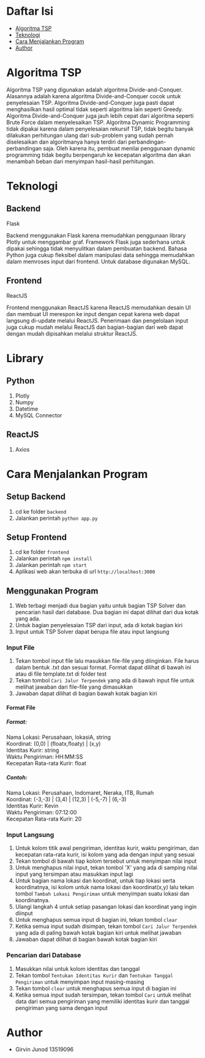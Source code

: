 # Daftar Isi
* [Algoritma TSP](#algoritma-tsp)
* [Teknologi](#teknologi)
* [Cara Menjalankan Program](#cara-menjalankan-program)
* [Author](#author)


# Algoritma TSP
Algoritma TSP yang digunakan adalah algoritma Divide-and-Conquer. Alasannya adalah karena algoritma Divide-and-Conquer cocok untuk penyelesaian TSP. Algoritma Divide-and-Conquer juga pasti dapat menghasilkan hasil optimal tidak seperti algoritma lain seperti Greedy. Algoritma Divide-and-Conquer juga jauh lebih cepat dari algoritma seperti Brute Force dalam menyelesaikan TSP. Algoritma Dynamic Programming tidak dipakai karena dalam penyelesaian rekursif TSP, tidak begitu banyak dilakukan perhitungan ulang dari sub-problem yang sudah pernah diselesaikan dan algoritmanya hanya terdiri dari perbandingan-perbandingan saja. Oleh karena itu, pembuat menilai penggunaan dynamic programming tidak begitu berpengaruh ke kecepatan algoritma dan akan menambah beban dari menyimpan hasil-hasil perhitungan.
# Teknologi
## Backend
Flask


Backend menggunakan Flask karena memudahkan penggunaan library Plotly untuk menggambar graf. Framework Flask juga sederhana untuk dipakai sehingga tidak menyulitkan dalam pembuatan backend. Bahasa Python juga cukup fleksibel dalam manipulasi data sehingga memudahkan dalam memroses input dari frontend. Untuk database digunakan MySQL.
## Frontend
ReactJS


Frontend menggunakan ReactJS karena ReactJS memudahkan desain UI dan membuat UI merespon ke input dengan cepat karena web dapat langsung di-update melalui ReactJS. Penerimaan dan pengelolaan input juga cukup mudah melalui ReactJS dan bagian-bagian dari web dapat dengan mudah dipisahkan melalui struktur ReactJS.

# Library
## Python
1. Plotly
2. Numpy
3. Datetime
4. MySQL Connector
## ReactJS
1. Axios

# Cara Menjalankan Program
## Setup Backend
1. cd ke folder `backend`
2. Jalankan perintah `python app.py`

## Setup Frontend
1. cd ke folder `frontend`
2. Jalankan perintah `npm install`
3. Jalankan perintah `npm start`
4. Aplikasi web akan terbuka di url `http://localhost:3000`

## Menggunakan Program
1. Web terbagi menjadi dua bagian yaitu untuk bagian TSP Solver dan pencarian hasil dari database. Dua bagian ini dapat dilihat dari dua kotak yang ada.
2. Untuk bagian penyelesaian TSP dari input, ada di kotak bagian kiri
3. Input untuk TSP Solver dapat berupa file atau input langsung
### Input File
1. Tekan tombol input file lalu masukkan file-file yang diinginkan. File harus dalam bentuk .txt dan sesuai format. Format dapat dilihat di bawah ini atau di file template.txt di folder test
2. Tekan tombol `Cari Jalur Terpendek` yang ada di bawah input file untuk melihat jawaban dari file-file yang dimasukkan
3. Jawaban dapat dilihat di bagian bawah kotak bagian kiri

#### Format File
##### Format:

  Nama Lokasi: Perusahaan, lokasiA, string
  \
  Koordinat: (0,0) | (floatx,floaty) | (x,y)    
  Identitas Kurir: string
  \
  Waktu Pengiriman: HH:MM:SS    
  Kecepatan Rata-rata Kurir: float


##### Contoh:

  Nama Lokasi: Perusahaan, Indomaret, Neraka, ITB, Rumah    
  Koordinat: (-3,-3) | (3,4) | (12,3) | (-5,-7) | (6,-3)    
  Identitas Kurir: Kevin    
  Waktu Pengiriman: 07:12:00    
  Kecepatan Rata-rata Kurir: 20   

### Input Langsung
1. Untuk kolom titik awal pengiriman, identitas kurir, waktu pengiriman, dan kecepatan rata-rata kurir, isi kolom yang ada dengan input yang sesuai
2. Tekan tombol di bawah tiap kolom tersebut untuk menyimpan nilai input
3. Untuk menghapus nilai input, tekan tombol 'X' yang ada di samping nilai input yang tersimpan atau masukkan input lagi
4. Untuk bagian nama lokasi dan koordinat, untuk tiap lokasi serta koordinatnya, isi kolom untuk nama lokasi dan koordinat(x,y) lalu tekan tombol `Tambah Lokasi Pengiriman` untuk menyimpan suatu lokasi dan koordinatnya.
5. Ulangi langkah 4 untuk setiap pasangan lokasi dan koordinat yang ingin diinput
6. Untuk menghapus semua input di bagian ini, tekan tombol `clear`
7. Ketika semua input sudah disimpan, tekan tombol `Cari Jalur Terpendek` yang ada di paling bawah kotak bagian kiri untuk melihat jawaban
8. Jawaban dapat dilihat di bagian bawah kotak bagian kiri

### Pencarian dari Database
1. Masukkan nilai untuk kolom identitas dan tanggal
2. Tekan tombol `Tentukan Identitas Kurir` dan `Tentukan Tanggal Pengiriman` untuk menyimpan input masing-masing
3. Tekan tombol `clear` untuk menghapus semua input di bagian ini
5. Ketika semua input sudah tersimpan, tekan tombol `Cari` untuk melihat data dari semua pengiriman yang memiliki identitas kurir dan tanggal pengiriman yang sama dengan input

# Author
- Girvin Junod 13519096
